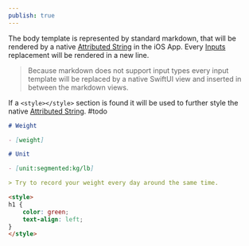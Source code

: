 ```yaml
---
publish: true
---
```

The body template is represented by standard markdown, that will be rendered by a native [Attributed String](https://developer.apple.com/documentation/foundation/attributedstring) in the iOS App.
Every [Inputs](Inputs.md) replacement will be rendered in a new line. 
> Because markdown does not support input types every input template will be replaced by a native SwiftUI view and inserted in between the markdown views. 

If a `<style></style>` section is found it will be used to further style the native [Attributed String](<[Attributed String](https://developer.apple.com/documentation/foundation/attributedstring)>).
#todo 




```md
# Weight

- [weight]

# Unit

- [unit:segmented:kg/lb]

> Try to record your weight every day around the same time.

<style>
h1 {
	color: green;
	text-align: left;
}
</style>
```


